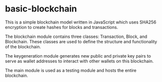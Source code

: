 # basic-blockchain
This is a simple blockchain model written in JavaScript which uses SHA256 encryption to create hashes for blocks and transactions.

The blockchain module contains three classes: Transaction, Block, and Blockchain. These classes are used to define the structure and functionality of the blockchain.

The keygeneration module generates new public and private key pairs to serve as wallet addresses to interact with other wallets on this blockchain.

The main module is used as a testing module and hosts the entire blockchain.
